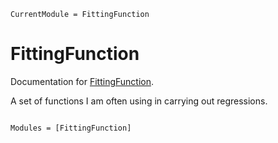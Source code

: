 ```@meta
CurrentModule = FittingFunction
```

# FittingFunction

Documentation for [FittingFunction](https://github.com/stefanocovino/FittingFunction.jl).

A set of functions I am often using in carrying out regressions.


```@index
```

```@autodocs
Modules = [FittingFunction]
```
